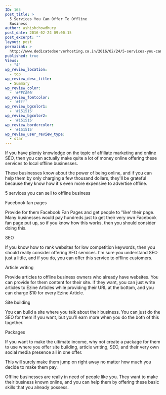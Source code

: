 ```yaml
---
ID: 165
post_title: >
  5 Services You Can Offer To Offline
  Business
author: ashishchowdhury
post_date: 2016-02-24 09:00:15
post_excerpt: ""
layout: post
permalink: >
  http://www.dedicatedserverhosting.co.in/2016/02/24/5-services-you-can-offer-to-offline-business/
published: true
Views:
  - "4"
wp_review_location:
  - top
wp_review_desc_title:
  - Summary
wp_review_color:
  - '#FFCA00'
wp_review_fontcolor:
  - '#fff'
wp_review_bgcolor1:
  - '#151515'
wp_review_bgcolor2:
  - '#151515'
wp_review_bordercolor:
  - '#151515'
wp_review_user_review_type:
  - star
---
```

If you have plenty knowledge on the topic of affiliate marketing and online SEO, then you can actually make quite a lot of money online offering these services to local offline businesses.

These businesses know about the power of being online, and if you can help them by only charging a few thousand dollars, they'll be grateful because they know how it's even more expensive to advertise offline.

5 services you can sell to offline business

Facebook fan pages

Provide for them Facebook Fan Pages and get people to "like' their page. Many businesses would pay hundreds just to get their very own Facebook fan page put up, so if you know how this works, then you should consider doing this.

SEO

If you know how to rank websites for low competition keywords, then you should really consider offering SEO services. I'm sure you understand SEO just a little, and if you do, you can offer this service to offline customers.

Article writing

Provide articles to offline business owners who already have websites. You can provide for them content for their site. If they want, you can just write articles to Ezine Articles while providing their URL at the bottom, and you can charge $10 for every Ezine Article.

Site building

You can build a site where you talk about their business. You can just do the SEO for them if you want, but you'll earn more when you do the both of this together.

Packages

If you want to make the ultimate income, why not create a package for them to use where you offer site building, article writing, SEO, and their very own social media presence all in one offer.

This will surely make them jump on right away no matter how much you decide to make them pay.

Offline businesses are really in need of people like you. They want to make their business known online, and you can help them by offering these basic skills that you already possess.
